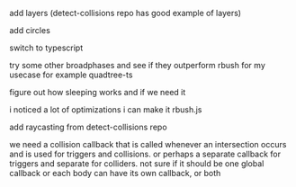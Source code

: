 add layers (detect-collisions repo has good example of layers)

add circles

switch to typescript

try some other broadphases and see if they outperform rbush for my usecase for example quadtree-ts

figure out how sleeping works and if we need it

i noticed a lot of optimizations i can make it rbush.js

add raycasting from detect-collisions repo

we need a collision callback that is called whenever an intersection occurs and is used for triggers and collisions. or perhaps a separate callback for triggers and separate for colliders. not sure if it should be one global callback or each body can have its own callback, or both